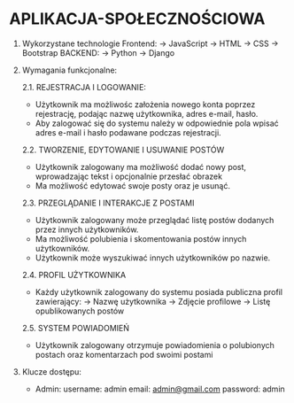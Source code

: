 # APLIKACJA-SPOŁECZNOŚCIOWA
1. Wykorzystane technologie
Frontend:
-> JavaScript
-> HTML
-> CSS
-> Bootstrap
BACKEND:
-> Python
-> Django

2. Wymagania funkcjonalne:
   
   2.1. REJESTRACJA I LOGOWANIE:
     * Użytkownik ma możliwośc założenia nowego konta poprzez rejestrację, podając nazwę użytkownika, 
       adres e-mail, hasło.
     * Aby zalogować się do systemu należy w odpowiednie pola wpisać adres e-mail i hasło podawane podczas            rejestracji.
       
   2.2. TWORZENIE, EDYTOWANIE I USUWANIE POSTÓW
     * Użytkownik zalogowany ma możliwość dodać nowy post, wprowadzając tekst i opcjonalnie przesłać obrazek
     * Ma możliwość edytować swoje posty oraz je usunąć.
       
   2.3. PRZEGLĄDANIE I INTERAKCJE Z POSTAMI
     * Użytkownik zalogowany może przeglądać listę postów dodanych przez innych użytkowników.
     * Ma możliwość polubienia i skomentowania postów innych użytkowników.
     * Użytkownik może wyszukiwać innych użytkowników po nazwie.
       
   2.4. PROFIL UŻYTKOWNIKA
     * Każdy użytkownik zalogowany do systemu posiada publiczna profil zawierający:
         -> Nazwę użytkownika
         -> Zdjęcie profilowe
         -> Listę opublikowanych postów

    2.5. SYSTEM POWIADOMIEŃ
      * Użytkownik zalogowany otrzymuje powiadomienia o polubionych postach oraz komentarzach
        pod swoimi postami

3. Klucze dostępu:
   * Admin:
   username: admin
   email: admin@gmail.com
   password: admin
